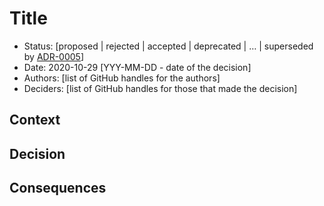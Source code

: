 # Title
<!-- A short and clear title which is prefixed with the ADR number -->

* Status: [proposed | rejected | accepted | deprecated | … | superseded by [ADR-0005](0005-example.md)] <!-- mandatory -->
* Date: 2020-10-29 [YYY-MM-DD - date of the decision] <!-- mandatory -->
* Authors: [list of GitHub handles for the authors]
* Deciders: [list of GitHub handles for those that made the decision]  <!-- mandatory -->

## Context
<!-- What is the context of the decision and what's the motivation -->

## Decision
<!-- What is the decision that has been made -->

## Consequences
<!-- Whats the result or impact of this decision. Does anything need to change and are new GitHub issues created as a result -->
